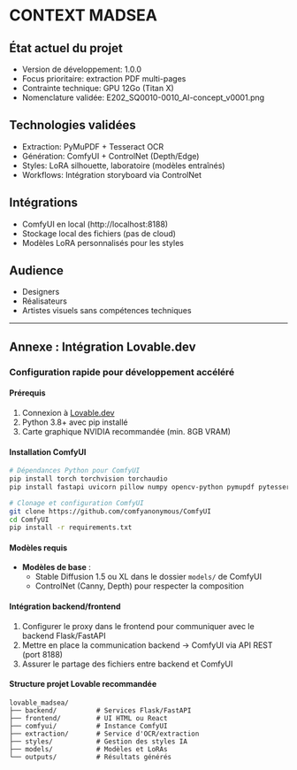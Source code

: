 # CONTEXT MADSEA

## État actuel du projet
- Version de développement: 1.0.0
- Focus prioritaire: extraction PDF multi-pages
- Contrainte technique: GPU 12Go (Titan X)
- Nomenclature validée: E202_SQ0010-0010_AI-concept_v0001.png

## Technologies validées
- Extraction: PyMuPDF + Tesseract OCR
- Génération: ComfyUI + ControlNet (Depth/Edge)
- Styles: LoRA silhouette, laboratoire (modèles entraînés)
- Workflows: Intégration storyboard via ControlNet

## Intégrations
- ComfyUI en local (http://localhost:8188)
- Stockage local des fichiers (pas de cloud)
- Modèles LoRA personnalisés pour les styles

## Audience
- Designers
- Réalisateurs
- Artistes visuels sans compétences techniques

---

## Annexe : Intégration Lovable.dev

### Configuration rapide pour développement accéléré

#### Prérequis
1. Connexion à [Lovable.dev](https://lovable.dev)
2. Python 3.8+ avec pip installé
3. Carte graphique NVIDIA recommandée (min. 8GB VRAM)

#### Installation ComfyUI
```bash
# Dépendances Python pour ComfyUI
pip install torch torchvision torchaudio
pip install fastapi uvicorn pillow numpy opencv-python pymupdf pytesseract

# Clonage et configuration ComfyUI
git clone https://github.com/comfyanonymous/ComfyUI
cd ComfyUI
pip install -r requirements.txt
```

#### Modèles requis
- **Modèles de base** : 
  - Stable Diffusion 1.5 ou XL dans le dossier `models/` de ComfyUI
  - ControlNet (Canny, Depth) pour respecter la composition

#### Intégration backend/frontend
1. Configurer le proxy dans le frontend pour communiquer avec le backend Flask/FastAPI
2. Mettre en place la communication backend → ComfyUI via API REST (port 8188)
3. Assurer le partage des fichiers entre backend et ComfyUI

#### Structure projet Lovable recommandée
```
lovable_madsea/
├── backend/          # Services Flask/FastAPI
├── frontend/         # UI HTML ou React
├── comfyui/          # Instance ComfyUI
├── extraction/       # Service d'OCR/extraction
├── styles/           # Gestion des styles IA
├── models/           # Modèles et LoRAs
└── outputs/          # Résultats générés
```